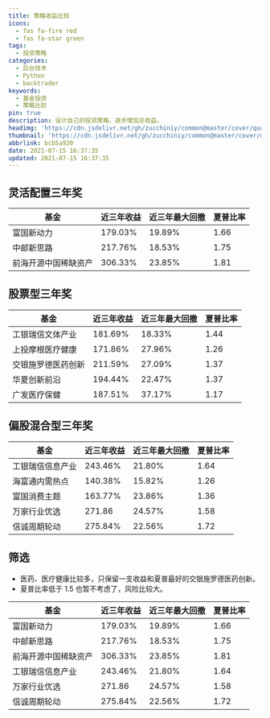 ```yaml
---
title: 策略收益比较
icons:
  - fas fa-fire red
  - fas fa-star green
tags:
  - 投资策略
categories:
  - 后台技术
  - Python
  - backtrader
keywords:
  - 基金投资
  - 策略比较
pin: true
description: 设计自己的投资策略，逐步增加总收益。
headimg: 'https://cdn.jsdelivr.net/gh/zucchiniy/common@master/cover/quant.jpg'
thumbnail: 'https://cdn.jsdelivr.net/gh/zucchiniy/common@master/cover/quant.jpg'
abbrlink: bcb5a920
date: 2021-07-15 16:37:35
updated: 2021-07-15 16:37:35
---
```


## 灵活配置三年奖

| 基金                 | 近三年收益 | 近三年最大回撤 | 夏普比率 |
|----------------------|------------|----------------|----------|
| 富国新动力           | 179.03%    | 19.89%         | 1.66     |
| 中邮新思路           | 217.76%    | 18.53%         | 1.75     |
| 前海开源中国稀缺资产 | 306.33%    | 23.85%         | 1.81     |

## 股票型三年奖

| 基金               | 近三年收益 | 近三年最大回撤 | 夏普比率 |
|--------------------|------------|----------------|----------|
| 工银瑞信文体产业   | 181.69%    | 18.33%         | 1.44     |
| 上投摩根医疗健康   | 171.86%    | 27.96%         | 1.26     |
| 交银施罗德医药创新 | 211.59%    | 27.09%         | 1.37     |
| 华夏创新前沿       | 194.44%    | 22.47%         | 1.37     |
| 广发医疗保健       | 187.51%    | 37.17%         | 1.17     |

## 偏股混合型三年奖

| 基金             | 近三年收益 | 近三年最大回撤 | 夏普比率 |
|------------------|------------|----------------|----------|
| 工银瑞信信息产业 | 243.46%    | 21.80%         | 1.64     |
| 海富通内需热点   | 140.38%    | 15.82%         | 1.26     |
| 富国消费主题     | 163.77%    | 23.86%         | 1.36     |
| 万家行业优选     | 271.86     | 24.57%         | 1.58     |
| 信诚周期轮动     | 275.84%    | 22.56%         | 1.72     |

## 筛选

- 医药、医疗健康比较多，只保留一支收益和夏普最好的交银施罗德医药创新。
- 夏普比率低于 1.5 也暂不考虑了，风险比较大。


| 基金                 | 近三年收益 | 近三年最大回撤 | 夏普比率 |
|----------------------|------------|----------------|----------|
| 富国新动力           | 179.03%    | 19.89%         | 1.66     |
| 中邮新思路           | 217.76%    | 18.53%         | 1.75     |
| 前海开源中国稀缺资产 | 306.33%    | 23.85%         | 1.81     |
| 工银瑞信信息产业     | 243.46%    | 21.80%         | 1.64     |
| 万家行业优选         | 271.86     | 24.57%         | 1.58     |
| 信诚周期轮动         | 275.84%    | 22.56%         | 1.72     |
